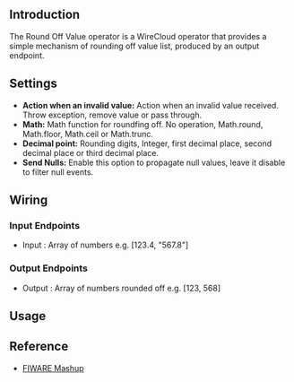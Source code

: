 ## Introduction

The Round Off Value operator is a WireCloud operator that provides a simple mechanism of rounding off value list, produced by an output endpoint.

## Settings

- **Action when an invalid value:** Action when an invalid value received. Throw exception, remove value or pass through.
- **Math:** Math function for roundfing off. No operation, Math.round, Math.floor, Math.ceil or Math.trunc.
- **Decimal point:** Rounding digits, Integer, first decimal place, second decimal place or third decimal place.
- **Send Nulls:** Enable this option to propagate null values, leave it disable to filter null events.

## Wiring

### Input Endpoints

- Input : Array of numbers  e.g. [123.4, "567.8"]

### Output Endpoints

- Output : Array of numbers rounded off  e.g. [123, 568]

## Usage

## Reference

- [FIWARE Mashup](https://mashup.lab.fiware.org/)
